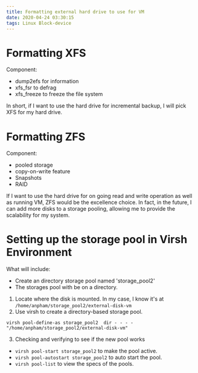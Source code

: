 ```yaml
---
title: Formatting external hard drive to use for VM
date: 2020-04-24 03:30:15
tags: Linux Block-device
---
```


# Formatting XFS 

Component:
 - dump2efs for information
 - xfs_fsr to defrag
 - xfs_freeze to freeze the file system


In short, if I want to use the hard drive for incremental backup, I will pick XFS for my hard drive.

# Formatting ZFS 

Component:
 - pooled storage
 - copy-on-write feature
 - Snapshots
 - RAID

If I want to use the hard drive for on going read and write operation as well as running VM, ZFS would be the excellence choice. In fact, in the future, I can add more disks to a storage pooling, allowing me to provide the scalability for my system. 




# Setting up the storage pool in Virsh Environment


What will include:
 - Create an directory storage pool named 'storage_pool2'
 - The storages pool with be on a directory. 

1. Locate where the disk is mounted. In my case, I know it's at
`
/home/anpham/storage_pool2/external-disk-vm
`
2. Use virsh to create a directory-based storage pool. 

`
virsh pool-define-as storage_pool2  dir - - - - "/home/anpham/storage_pool2/external-disk-vm"
`

3. Checking and verifying to see if the new pool works
 - `virsh pool-start storage_pool2` to make the pool active.
 - `virsh pool-autostart storage_pool2` to auto start the pool.
 - `virsh pool-list` to view the specs of the pools.
